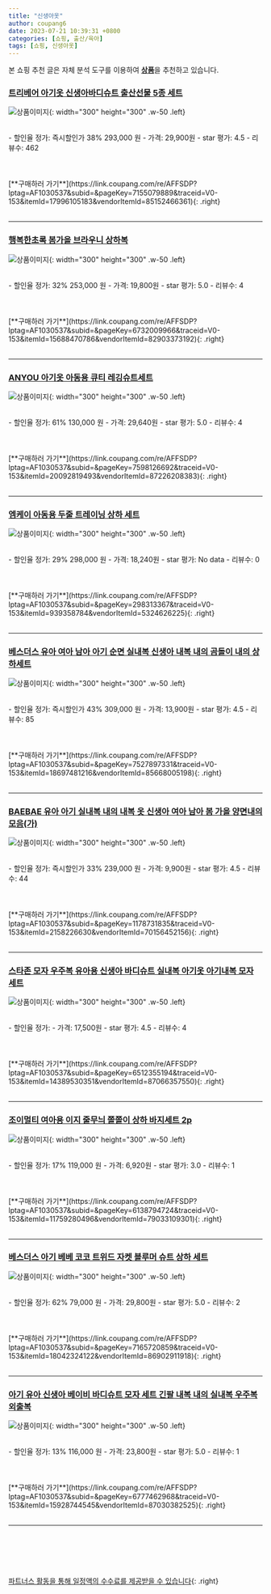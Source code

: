 ```yaml
---
title: "신생아옷"
author: coupang6
date: 2023-07-21 10:39:31 +0800
categories: [쇼핑, 출산/육아]
tags: [쇼핑, 신생아옷]
---
```


본 쇼핑 추천 글은 자체 분석 도구를 이용하여 [**상품**](https://link.coupang.com/a/bao1ui)을 추천하고 있습니다.

### [트리베어 아기옷 신생아바디슈트 출산선물 5종 세트](https://link.coupang.com/re/AFFSDP?lptag=AF1030537&subid=&pageKey=7155079889&traceid=V0-153&itemId=17996105183&vendorItemId=85152466361)

![상품이미지](https://thumbnail8.coupangcdn.com/thumbnails/remote/230x230ex/image/vendor_inventory/2996/954005d275c2f644e15aa8fb9737fdfad31e6ce53ea2080e58db5e4af052.jpg){: width="300" height="300" .w-50 .left}


<br>
- 할인율 정가: 즉시할인가 38%  293,000   원
- 가격: 29,900원
- star 평가: 4.5
- 리뷰수: 462
<br>
<br>
<br>
<br>
[**구매하러 가기**](https://link.coupang.com/re/AFFSDP?lptag=AF1030537&subid=&pageKey=7155079889&traceid=V0-153&itemId=17996105183&vendorItemId=85152466361){: .right}
<br>
<br>

---

### [행복한초록 봄가을 브라우니 상하복](https://link.coupang.com/re/AFFSDP?lptag=AF1030537&subid=&pageKey=6732009966&traceid=V0-153&itemId=15688470786&vendorItemId=82903373192)

![상품이미지](https://thumbnail6.coupangcdn.com/thumbnails/remote/230x230ex/image/vendor_inventory/2f38/90a9613c88e9049b75ee121aa0ddadc386e96dd5c55121945302f0f0c6c5.jpg){: width="300" height="300" .w-50 .left}


<br>
- 할인율 정가: 32%  253,000   원
- 가격: 19,800원
- star 평가: 5.0
- 리뷰수: 4
<br>
<br>
<br>
<br>
[**구매하러 가기**](https://link.coupang.com/re/AFFSDP?lptag=AF1030537&subid=&pageKey=6732009966&traceid=V0-153&itemId=15688470786&vendorItemId=82903373192){: .right}
<br>
<br>

---

### [ANYOU 아기옷 아동용 큐티 레깅슈트세트](https://link.coupang.com/re/AFFSDP?lptag=AF1030537&subid=&pageKey=7598126692&traceid=V0-153&itemId=20092819493&vendorItemId=87226208383)

![상품이미지](https://thumbnail10.coupangcdn.com/thumbnails/remote/230x230ex/image/vendor_inventory/a158/f6c916fcb019455c2d4a9b5e1a1da55731c942b90e7b4c970ab3a730ac24.jpg){: width="300" height="300" .w-50 .left}


<br>
- 할인율 정가: 61%  130,000   원
- 가격: 29,640원
- star 평가: 5.0
- 리뷰수: 4
<br>
<br>
<br>
<br>
[**구매하러 가기**](https://link.coupang.com/re/AFFSDP?lptag=AF1030537&subid=&pageKey=7598126692&traceid=V0-153&itemId=20092819493&vendorItemId=87226208383){: .right}
<br>
<br>

---

### [엠케이 아동용 두줄 트레이닝 상하 세트](https://link.coupang.com/re/AFFSDP?lptag=AF1030537&subid=&pageKey=298313367&traceid=V0-153&itemId=939358784&vendorItemId=5324626225)

![상품이미지](https://thumbnail7.coupangcdn.com/thumbnails/remote/230x230ex/image/retail/images/2019/09/04/16/5/492b6c1b-5ae0-4413-9ce9-6a9acc78e3cb.jpg){: width="300" height="300" .w-50 .left}


<br>
- 할인율 정가: 29%  298,000   원
- 가격: 18,240원
- star 평가: No data
- 리뷰수: 0
<br>
<br>
<br>
<br>
[**구매하러 가기**](https://link.coupang.com/re/AFFSDP?lptag=AF1030537&subid=&pageKey=298313367&traceid=V0-153&itemId=939358784&vendorItemId=5324626225){: .right}
<br>
<br>

---

### [베스더스 유아 여아 남아 아기 순면 실내복 신생아 내복 내의 곰돌이 내의 상하세트](https://link.coupang.com/re/AFFSDP?lptag=AF1030537&subid=&pageKey=7527897331&traceid=V0-153&itemId=18697481216&vendorItemId=85668005198)

![상품이미지](https://thumbnail9.coupangcdn.com/thumbnails/remote/230x230ex/image/vendor_inventory/cc3b/2bb22ade7e227e058f0da9318413a8615887f78167f4d3e7d6f757d2b5c2.png){: width="300" height="300" .w-50 .left}


<br>
- 할인율 정가: 즉시할인가 43%  309,000   원
- 가격: 13,900원
- star 평가: 4.5
- 리뷰수: 85
<br>
<br>
<br>
<br>
[**구매하러 가기**](https://link.coupang.com/re/AFFSDP?lptag=AF1030537&subid=&pageKey=7527897331&traceid=V0-153&itemId=18697481216&vendorItemId=85668005198){: .right}
<br>
<br>

---

### [BAEBAE 유아 아기 실내복 내의 내복 옷 신생아 여아 남아 봄 가을 양면내의모음(가)](https://link.coupang.com/re/AFFSDP?lptag=AF1030537&subid=&pageKey=1178731835&traceid=V0-153&itemId=2158226630&vendorItemId=70156452156)

![상품이미지](https://thumbnail8.coupangcdn.com/thumbnails/remote/230x230ex/image/vendor_inventory/abce/aa7f5d1791db1e98d8a820eb247578e827b7310ba418269db70025cf08f6.jpg){: width="300" height="300" .w-50 .left}


<br>
- 할인율 정가: 즉시할인가 33%  239,000   원
- 가격: 9,900원
- star 평가: 4.5
- 리뷰수: 44
<br>
<br>
<br>
<br>
[**구매하러 가기**](https://link.coupang.com/re/AFFSDP?lptag=AF1030537&subid=&pageKey=1178731835&traceid=V0-153&itemId=2158226630&vendorItemId=70156452156){: .right}
<br>
<br>

---

### [스타존 모자 우주복 유아용 신생아 바디슈트 실내복 아기옷 아기내복 모자 세트](https://link.coupang.com/re/AFFSDP?lptag=AF1030537&subid=&pageKey=6512355194&traceid=V0-153&itemId=14389530351&vendorItemId=87066357550)

![상품이미지](https://thumbnail8.coupangcdn.com/thumbnails/remote/230x230ex/image/rs_quotation_api/e57hfmwy/b177c2e694ba4a7f92e5ddfef29fda96.jpg){: width="300" height="300" .w-50 .left}


<br>
- 할인율 정가: 
- 가격: 17,500원
- star 평가: 4.5
- 리뷰수: 4
<br>
<br>
<br>
<br>
[**구매하러 가기**](https://link.coupang.com/re/AFFSDP?lptag=AF1030537&subid=&pageKey=6512355194&traceid=V0-153&itemId=14389530351&vendorItemId=87066357550){: .right}
<br>
<br>

---

### [조이멀티 여아용 이지 줄무늬 쫄쫄이 상하 바지세트 2p](https://link.coupang.com/re/AFFSDP?lptag=AF1030537&subid=&pageKey=6138794724&traceid=V0-153&itemId=11759280496&vendorItemId=79033109301)

![상품이미지](https://thumbnail6.coupangcdn.com/thumbnails/remote/230x230ex/image/retail/images/2021/10/22/12/1/45e9e767-9add-4fa7-b825-8d9daa2a83ac.jpg){: width="300" height="300" .w-50 .left}


<br>
- 할인율 정가: 17%  119,000   원
- 가격: 6,920원
- star 평가: 3.0
- 리뷰수: 1
<br>
<br>
<br>
<br>
[**구매하러 가기**](https://link.coupang.com/re/AFFSDP?lptag=AF1030537&subid=&pageKey=6138794724&traceid=V0-153&itemId=11759280496&vendorItemId=79033109301){: .right}
<br>
<br>

---

### [베스더스 아기 베베 코코 트위드 자켓 블루머 슈트 상하 세트](https://link.coupang.com/re/AFFSDP?lptag=AF1030537&subid=&pageKey=7165720859&traceid=V0-153&itemId=18042324122&vendorItemId=86902911918)

![상품이미지](https://thumbnail8.coupangcdn.com/thumbnails/remote/230x230ex/image/vendor_inventory/66aa/cd05bae9e82bb05fa48eff2fc98db39cc3721cfda4dc6f0a3fc47e6cb961.jpg){: width="300" height="300" .w-50 .left}


<br>
- 할인율 정가: 62%  79,000   원
- 가격: 29,800원
- star 평가: 5.0
- 리뷰수: 2
<br>
<br>
<br>
<br>
[**구매하러 가기**](https://link.coupang.com/re/AFFSDP?lptag=AF1030537&subid=&pageKey=7165720859&traceid=V0-153&itemId=18042324122&vendorItemId=86902911918){: .right}
<br>
<br>

---

### [아기 유아 신생아 베이비 바디슈트 모자 세트 긴팔 내복 내의 실내복 우주복 외출복](https://link.coupang.com/re/AFFSDP?lptag=AF1030537&subid=&pageKey=6777462968&traceid=V0-153&itemId=15928744545&vendorItemId=87030382525)

![상품이미지](https://thumbnail6.coupangcdn.com/thumbnails/remote/230x230ex/image/vendor_inventory/6a4e/8264792c84394452dde35a9e99f374239eb3f5b1bef9eee4a9384c006a49.jpg){: width="300" height="300" .w-50 .left}


<br>
- 할인율 정가: 13%  116,000   원
- 가격: 23,800원
- star 평가: 5.0
- 리뷰수: 1
<br>
<br>
<br>
<br>
[**구매하러 가기**](https://link.coupang.com/re/AFFSDP?lptag=AF1030537&subid=&pageKey=6777462968&traceid=V0-153&itemId=15928744545&vendorItemId=87030382525){: .right}
<br>
<br>

---
<br><br><br><br><br> [파트너스 활동을 통해 일정액의 수수료를 제공받을 수 있습니다](https://link.coupang.com/a/bao1ui){: .right}
